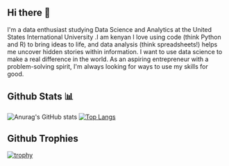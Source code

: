 ## Hi there 👋

 I'm a data enthusiast studying Data Science and Analytics at the United States International University .I am kenyan 
 I love using code (think Python and R) to bring ideas to life, and data analysis (think spreadsheets!) helps me uncover hidden stories within information.  I want to use data science to make a real difference in the world. As an aspiring entrepreneur with a problem-solving spirit, I'm always looking for ways to use my skills for good. 

## Github Stats 📊
 
![Anurag's GitHub stats](https://github-readme-stats.vercel.app/api?username=Gitau189&show_icons=true&theme=radical)
[![Top Langs](https://github-readme-stats.vercel.app/api/top-langs/?username=Gitau189&show_icons=true&theme=radical)](https://github.com/anuraghazra/github-readme-stats)

## Github Trophies

[![trophy](https://github-profile-trophy.vercel.app/?username=Gitau189&show_icons=true&theme=radical)](https://github.com/ryo-ma/github-profile-trophy)
